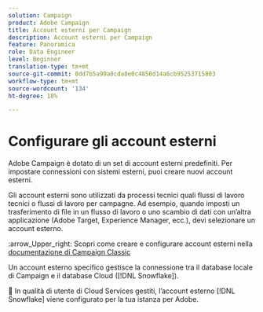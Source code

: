 ```yaml
---
solution: Campaign
product: Adobe Campaign
title: Account esterni per Campaign
description: Account esterni per Campaign
feature: Panoramica
role: Data Engineer
level: Beginner
translation-type: tm+mt
source-git-commit: 8dd7b5a99a0cda0e0c4850d14a6cb95253715803
workflow-type: tm+mt
source-wordcount: '134'
ht-degree: 18%

---
```


# Configurare gli account esterni

Adobe Campaign è dotato di un set di account esterni predefiniti. Per impostare connessioni con sistemi esterni, puoi creare nuovi account esterni.

Gli account esterni sono utilizzati da processi tecnici quali flussi di lavoro tecnici o flussi di lavoro per campagne. Ad esempio, quando imposti un trasferimento di file in un flusso di lavoro o uno scambio di dati con un’altra applicazione (Adobe Target, Experience Manager, ecc.), devi selezionare un account esterno.

:arrow_Upper_right: Scopri come creare e configurare account esterni nella [documentazione di Campaign Classic](https://experienceleague.adobe.com/docs/campaign-classic/using/installing-campaign-classic/accessing-external-database/external-accounts.html)

Un account esterno specifico gestisce la connessione tra il database locale di Campaign e il database Cloud ([!DNL Snowflake]).

:speech_balloon: In qualità di utente di Cloud Services gestiti, l’account esterno [!DNL Snowflake] viene configurato per la tua istanza per Adobe.
